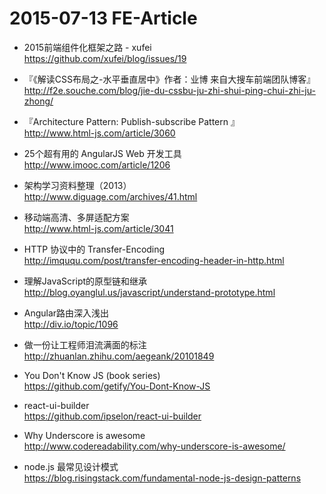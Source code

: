# 2015-07-13 FE-Article

*  2015前端组件化框架之路 - xufei   
https://github.com/xufei/blog/issues/19

*  『《解读CSS布局之-水平垂直居中》作者：业博 来自大搜车前端团队博客』  
http://f2e.souche.com/blog/jie-du-cssbu-ju-zhi-shui-ping-chui-zhi-ju-zhong/

*  『Architecture Pattern: Publish-subscribe Pattern 』  
http://www.html-js.com/article/3060

*  25个超有用的 AngularJS Web 开发工具   
http://www.imooc.com/article/1206

*  架构学习资料整理（2013）  
http://www.diguage.com/archives/41.html

*   移动端高清、多屏适配方案  
http://www.html-js.com/article/3041

*  HTTP 协议中的 Transfer-Encoding   
http://imququ.com/post/transfer-encoding-header-in-http.html

*  理解JavaScript的原型链和继承  
http://blog.oyanglul.us/javascript/understand-prototype.html

*  Angular路由深入浅出  
http://div.io/topic/1096

*  做一份让工程师泪流满面的标注  
http://zhuanlan.zhihu.com/aegeank/20101849

*  You Don't Know JS (book series)   
https://github.com/getify/You-Dont-Know-JS 

*  react-ui-builder  
https://github.com/ipselon/react-ui-builder

*  Why Underscore is awesome  
http://www.codereadability.com/why-underscore-is-awesome/

*  node.js 最常见设计模式  
https://blog.risingstack.com/fundamental-node-js-design-patterns
